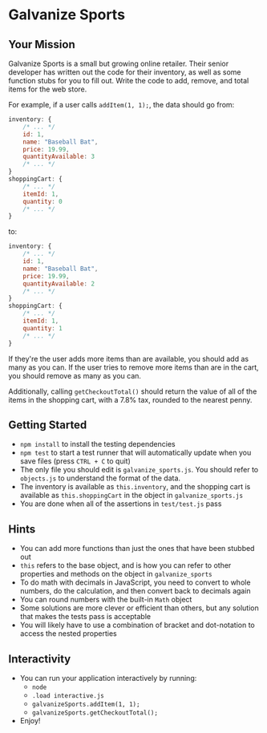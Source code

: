 # Galvanize Sports

## Your Mission

Galvanize Sports is a small but growing online retailer. Their senior developer has written out the code for their inventory, as well as some function stubs for you to fill out. Write the code to add, remove, and total items for the web store.

For example, if a user calls `addItem(1, 1);`, the data should go from:

```js
inventory: {
    /* ... */
    id: 1,
    name: "Baseball Bat",
    price: 19.99,
    quantityAvailable: 3
    /* ... */
}
shoppingCart: {
    /* ... */
    itemId: 1,
    quantity: 0
    /* ... */
}
```

to:

```js
inventory: {
    /* ... */
    id: 1,
    name: "Baseball Bat",
    price: 19.99,
    quantityAvailable: 2
    /* ... */
}
shoppingCart: {
    /* ... */
    itemId: 1,
    quantity: 1
    /* ... */
}
```

If they're the user adds more items than are available, you should add as many as you can. If the user tries to remove more items than are in the cart, you should remove as many as you can.

Additionally, calling `getCheckoutTotal()` should return the value of all of the items in the shopping cart, with a 7.8% tax, rounded to the nearest penny.

## Getting Started

* `npm install` to install the testing dependencies
* `npm test` to start a test runner that will automatically update when you save files (press `CTRL + C` to quit)
* The only file you should edit is `galvanize_sports.js`. You should refer to `objects.js` to understand the format of the data.
* The inventory is available as `this.inventory`, and the shopping cart is available as `this.shoppingCart` in the object in `galvanize_sports.js`
* You are done when all of the assertions in `test/test.js` pass

## Hints

* You can add more functions than just the ones that have been stubbed out
* `this` refers to the base object, and is how you can refer to other properties and methods on the object in `galvanize_sports`
* To do math with decimals in JavaScript, you need to convert to whole numbers, do the calculation, and then convert back to decimals again
* You can round numbers with the built-in `Math` object
* Some solutions are more clever or efficient than others, but any solution that makes the tests pass is acceptable
* You will likely have to use a combination of bracket and dot-notation to access the nested properties

## Interactivity

* You can run your application interactively by running:
    * `node`
    * `.load interactive.js`
    * `galvanizeSports.addItem(1, 1);`
    * `galvanizeSports.getCheckoutTotal();`
* Enjoy!
